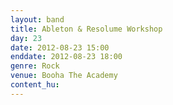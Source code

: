 ```yaml
---
layout: band
title: Ableton & Resolume Workshop
day: 23
date: 2012-08-23 15:00
enddate: 2012-08-23 18:00
genre: Rock
venue: Booha The Academy
content_hu: 
---
```

